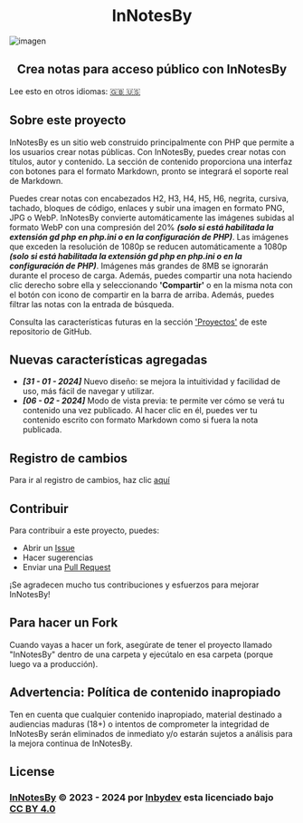 <div align="center">
  
# InNotesBy
  
</div>

![imagen](https://github.com/Inbydev/InNotesBy/assets/139036190/2c2605e4-31d6-4ec7-a880-4f7e96a4f8c3)


<div align="center">
  
## Crea notas para acceso público con InNotesBy
  
</div>

Lee esto en otros idiomas: [🇬🇧 🇺🇸](./README.md)

## Sobre este proyecto

InNotesBy es un sitio web construido principalmente con PHP que permite a los usuarios crear notas públicas. Con InNotesBy, puedes crear notas con títulos, autor y contenido. La sección de contenido proporciona una interfaz con botones para el formato Markdown, pronto se integrará el soporte real de Markdown.

Puedes crear notas con encabezados H2, H3, H4, H5, H6, negrita, cursiva, tachado, bloques de código, enlaces y subir una imagen en formato PNG, JPG o WebP. InNotesBy convierte automáticamente las imágenes subidas al formato WebP con una compresión del 20% ***(solo si está habilitada la extensión gd php en php.ini o en la configuración de PHP)***. Las imágenes que exceden la resolución de 1080p se reducen automáticamente a 1080p ***(solo si está habilitada la extensión gd php en php.ini o en la configuración de PHP)***. Imágenes más grandes de 8MB se ignorarán durante el proceso de carga. Además, puedes compartir una nota haciendo clic derecho sobre ella y seleccionando **'Compartir'** o en la misma nota con el botón con icono de compartir en la barra de arriba. Además, puedes filtrar las notas con la entrada de búsqueda.

Consulta las características futuras en la sección ['Proyectos'](https://github.com/Inbydev/InNotesBy/projects?query=is%3Aopen) de este repositorio de GitHub.

## Nuevas características agregadas
- ***[31 - 01 - 2024]*** Nuevo diseño: se mejora la intuitividad y facilidad de uso, más fácil de navegar y utilizar.
- ***[06 - 02 - 2024]*** Modo de vista previa: te permite ver cómo se verá tu contenido una vez publicado. Al hacer clic en él, puedes ver tu contenido escrito con formato Markdown como si fuera la nota publicada.

## Registro de cambios

Para ir al registro de cambios, haz clic [aquí](./changelog.md)

## Contribuir

Para contribuir a este proyecto, puedes:
- Abrir un [Issue](https://github.com/Inbydev/InNotesBy/issues/)
- Hacer sugerencias
- Enviar una [Pull Request](https://github.com/Inbydev/InNotesBy/pulls)

¡Se agradecen mucho tus contribuciones y esfuerzos para mejorar InNotesBy!

## Para hacer un Fork

Cuando vayas a hacer un fork, asegúrate de tener el proyecto llamado "InNotesBy" dentro de una carpeta y ejecútalo en esa carpeta (porque luego va a producción).

## Advertencia: Política de contenido inapropiado

Ten en cuenta que cualquier contenido inapropiado, material destinado a audiencias maduras (18+) o intentos de comprometer la integridad de InNotesBy serán eliminados de inmediato y/o estarán sujetos a análisis para la mejora continua de InNotesBy.


## License

<h3>
<a href="https://github.com/Inbydev/InNotesBy">InNotesBy</a> © 2023 - 2024
por
<a href="https://github.com/Inbydev">Inbydev</a>
esta licenciado bajo
<a href="http://creativecommons.org/licenses/by/4.0/?ref=chooser-v1" target="_blank" style="display:inline-block;">CC BY 4.0
</a>
</h3>

